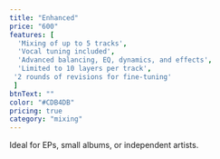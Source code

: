 ```yaml
---
title: "Enhanced"
price: "600"
features: [
  'Mixing of up to 5 tracks', 
  'Vocal tuning included', 
  'Advanced balancing, EQ, dynamics, and effects', 
  'Limited to 10 layers per track', 
 '2 rounds of revisions for fine-tuning'
 ]
btnText: ""
color: "#CDB4DB"
pricing: true
category: "mixing"
---
```


Ideal for EPs, small albums, or independent artists.